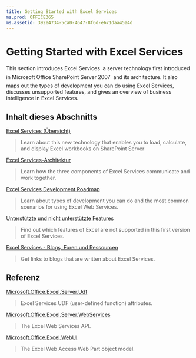 ```yaml
---
title: Getting Started with Excel Services
ms.prod: OFFICE365
ms.assetid: 392e4734-5ca0-4647-8f6d-e671daa45a4d
---
```



# Getting Started with Excel Services

This section introduces Excel Services  a server technology first introduced in Microsoft Office SharePoint Server 2007  and its architecture. It also maps out the types of development you can do using Excel Services, discusses unsupported features, and gives an overview of business intelligence in Excel Services.
  
    
    


## Inhalt dieses Abschnitts


 [Excel Services (Übersicht)](excel-services-overview.md)
  
    
    
> Learn about this new technology that enables you to load, calculate, and display Excel workbooks on SharePoint Server
    
  
 [Excel Services-Architektur](excel-services-architecture.md)
  
    
    
> Learn how the three components of Excel Services communicate and work together.
    
  
 [Excel Services Development Roadmap](excel-services-development-roadmap.md)
  
    
    
> Learn about types of development you can do and the most common scenarios for using Excel Web Services.
    
  
 [Unterstützte und nicht unterstützte Features](supported-and-unsupported-features.md)
  
    
    
> Find out which features of Excel are not supported in this first version of Excel Services.
    
  
 [Excel Services - Blogs, Foren und Ressourcen](excel-services-blogs-forums-and-resources.md)
  
    
    
> Get links to blogs that are written about Excel Services.
    
  

## Referenz


 [Microsoft.Office.Excel.Server.Udf](https://msdn.microsoft.com/library/Microsoft.Office.Excel.Server.Udf.aspx)
  
    
    
> Excel Services UDF (user-defined function) attributes.
    
  
 [Microsoft.Office.Excel.Server.WebServices](https://msdn.microsoft.com/library/Microsoft.Office.Excel.Server.WebServices.aspx)
  
    
    
> The Excel Web Services API.
    
  
 [Microsoft.Office.Excel.WebUI](https://msdn.microsoft.com/library/Microsoft.Office.Excel.WebUI.aspx)
  
    
    
> The Excel Web Access Web Part object model.
    
  

